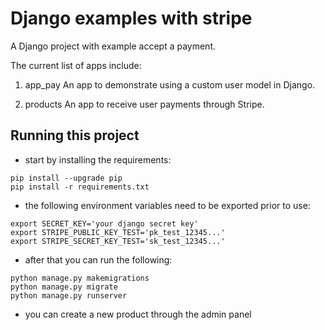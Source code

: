 # Django examples with stripe

A Django project with example accept a payment.

The current list of apps include:

1. app_pay
An app to demonstrate using a custom user model in Django.

2. products
An app to receive user payments through Stripe.

## Running this project

* start by installing the requirements:

```
pip install --upgrade pip
pip install -r requirements.txt
```

* the following environment variables need to be exported prior to use:

```
export SECRET_KEY='your django secret key'
export STRIPE_PUBLIC_KEY_TEST='pk_test_12345...'
export STRIPE_SECRET_KEY_TEST='sk_test_12345...'
```


* after that you can run the following:

```
python manage.py makemigrations
python manage.py migrate
python manage.py runserver
```

* you can create a new product through the admin panel